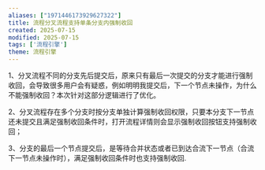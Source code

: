 ```yaml
---
aliases: ["1971446173929627322"]
title: 流程分叉流程支持单条分支内强制收回
created: 2025-07-15
modified: 2025-07-15
tags: ['流程引擎']
theme: 流程引擎
---
```


1、分叉流程不同的分支先后提交后，原来只有最后一次提交的分支才能进行强制收回，会导致很多用户会有疑惑，例如明明我提交后，下一个节点未操作，为什么不能强制收回？本次针对这部分逻辑进行了优化。

2、分叉流程存在多个分支时按分支单独计算强制收回权限，只要本分支下一节点还未提交且满足强制收回条件时，打开流程详情则会显示强制收回按钮支持强制收回；

3、分支的最后一个节点提交后，是等待合并状态或者已到达合流下一节点（合流下一节点未操作时），满足强制收回条件时也支持强制收回.